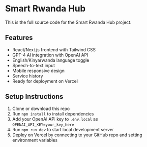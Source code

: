 # Smart Rwanda Hub

This is the full source code for the Smart Rwanda Hub project.

## Features
- React/Next.js frontend with Tailwind CSS
- GPT-4 AI integration with OpenAI API
- English/Kinyarwanda language toggle
- Speech-to-text input
- Mobile responsive design
- Service history
- Ready for deployment on Vercel

## Setup Instructions

1. Clone or download this repo
2. Run `npm install` to install dependencies
3. Add your OpenAI API key to `.env.local` as `OPENAI_API_KEY=your_key_here`
4. Run `npm run dev` to start local development server
5. Deploy on Vercel by connecting to your GitHub repo and setting environment variables